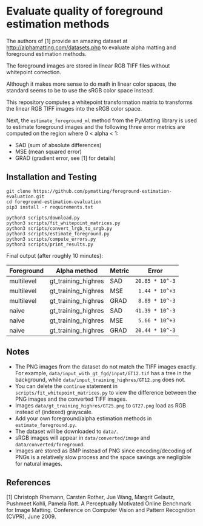 # Evaluate quality of foreground estimation methods

The authors of [1] provide an amazing dataset at http://alphamatting.com/datasets.php to evaluate alpha matting and foreground estimation methods.

The foreground images are stored in linear RGB TIFF files without whitepoint correction.

Although it makes more sense to do math in linear color spaces, the standard seems to be to use the sRGB color space instead.

This repository computes a whitepoint transformation matrix to transforms the linear RGB TIFF images into the sRGB color space.

Next, the `estimate_foreground_ml` method from the PyMatting library is used to estimate foreground images and the following three error metrics are computed on the region where 0 < alpha < 1:

* SAD (sum of absolute differences)
* MSE (mean squared error)
* GRAD (gradient error, see [1] for details)

## Installation and Testing

```
git clone https://github.com/pymatting/foreground-estimation-evaluation.git
cd foreground-estimation-evaluation
pip3 install -r requirements.txt

python3 scripts/download.py
python3 scripts/fit_whitepoint_matrices.py
python3 scripts/convert_lrgb_to_srgb.py
python3 scripts/estimate_foreground.py
python3 scripts/compute_errors.py
python3 scripts/print_results.py
```

Final output (after roughly 10 minutes):

| Foreground | Alpha method         | Metric | Error         |
| ---------- | -------------------- | ------ | ------------- |
| multilevel | gt_training_highres  | SAD    | `20.85 * 10^-3` |
| multilevel | gt_training_highres  | MSE    | ` 1.44 * 10^+3` |
| multilevel | gt_training_highres  | GRAD   | ` 8.89 * 10^-3` |
| naive      | gt_training_highres  | SAD    | `41.39 * 10^-3` |
| naive      | gt_training_highres  | MSE    | ` 5.66 * 10^+3` |
| naive      | gt_training_highres  | GRAD   | `20.44 * 10^-3` |

## Notes

* The PNG images from the dataset do not match the TIFF images exactly. For example, `data/input_with_gt_fgd/input/GT12.tif` has a tree in the background, while `data/input_training_highres/GT12.png` does not.
* You can delete the `continue` statement in `scripts/fit_whitepoint_matrices.py` to view the difference between the PNG images and the converted TIFF images.
* Images `data/gt_training_highres/GT25.png` to `GT27.png` load as RGB instead of (indexed) grayscale.
* Add your own foreground/alpha estimation methods in `estimate_foreground.py`.
* The dataset will be downloaded to `data/`.
* sRGB images will appear in `data/converted/image` and `data/converted/foreground`.
* Images are stored as BMP instead of PNG since encoding/decoding of PNGs is a relatively slow process and the space savings are negligible for natural images.

## References

[1] Christoph Rhemann, Carsten Rother, Jue Wang, Margrit Gelautz, Pushmeet Kohli, Pamela Rott. A Perceptually Motivated Online Benchmark for Image Matting.
Conference on Computer Vision and Pattern Recognition (CVPR), June 2009.
